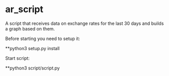 # ar_script

A script that receives data on exchange rates for the last 30 days and builds a graph based on them.

Before starting you need to setup it:

**python3 setup.py install

Start script:

**python3 script/script.py
